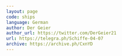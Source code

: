 ```yaml
---
layout: page
code: ships
language: German
author: Der Geier
author_url: https://twitter.com/DerGeier21
url: https://telegra.ph/Schiffe-04-07
archive: https://archive.ph/CxnYD
---
```

